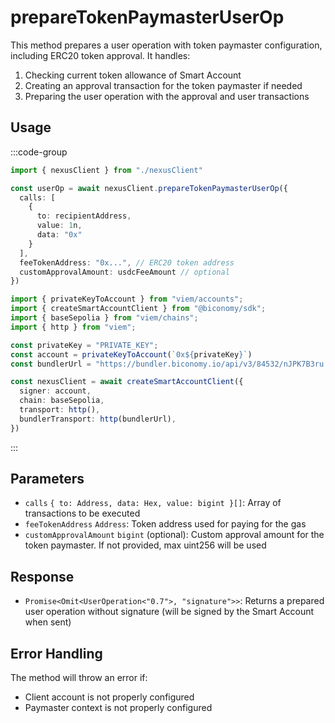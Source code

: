  # prepareTokenPaymasterUserOp

This method prepares a user operation with token paymaster configuration, including ERC20 token approval. It handles:
1. Checking current token allowance of Smart Account
2. Creating an approval transaction for the token paymaster if needed
3. Preparing the user operation with the approval and user transactions

## Usage

:::code-group

```typescript twoslash [example.ts]
import { nexusClient } from "./nexusClient"

const userOp = await nexusClient.prepareTokenPaymasterUserOp({
  calls: [
    {
      to: recipientAddress,
      value: 1n,
      data: "0x"
    }
  ],
  feeTokenAddress: "0x...", // ERC20 token address
  customApprovalAmount: usdcFeeAmount // optional
})
```

```typescript twoslash [nexusClient.ts] filename="nexusClient.ts"
import { privateKeyToAccount } from "viem/accounts";
import { createSmartAccountClient } from "@biconomy/sdk";
import { baseSepolia } from "viem/chains"; 
import { http } from "viem"; 

const privateKey = "PRIVATE_KEY";
const account = privateKeyToAccount(`0x${privateKey}`)
const bundlerUrl = "https://bundler.biconomy.io/api/v3/84532/nJPK7B3ru.dd7f7861-190d-41bd-af80-6877f74b8f44"; 

const nexusClient = await createSmartAccountClient({
  signer: account, 
  chain: baseSepolia,
  transport: http(), 
  bundlerTransport: http(bundlerUrl), 
})
```


:::

## Parameters

- `calls` `{ to: Address, data: Hex, value: bigint }[]`: Array of transactions to be executed
- `feeTokenAddress` `Address`: Token address used for paying for the gas
- `customApprovalAmount` `bigint` (optional): Custom approval amount for the token paymaster. If not provided, max uint256 will be used

## Response

- `Promise<Omit<UserOperation<"0.7">, "signature">>`: Returns a prepared user operation without signature (will be signed by the Smart Account when sent)

## Error Handling

The method will throw an error if:
- Client account is not properly configured
- Paymaster context is not properly configured